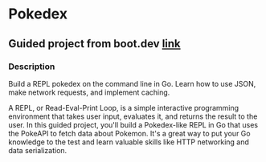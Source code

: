 # Pokedex

## Guided project from boot.dev [link](https://www.boot.dev/courses/build-pokedex-cli)

### Description

Build a REPL pokedex on the command line in Go. Learn how to use JSON, make network requests, and implement caching.

A REPL, or Read-Eval-Print Loop, is a simple interactive programming environment that takes user input, evaluates it, and returns the result to the user. In this guided project, you'll build a Pokedex-like REPL in Go that uses the PokeAPI to fetch data about Pokemon. It's a great way to put your Go knowledge to the test and learn valuable skills like HTTP networking and data serialization.
